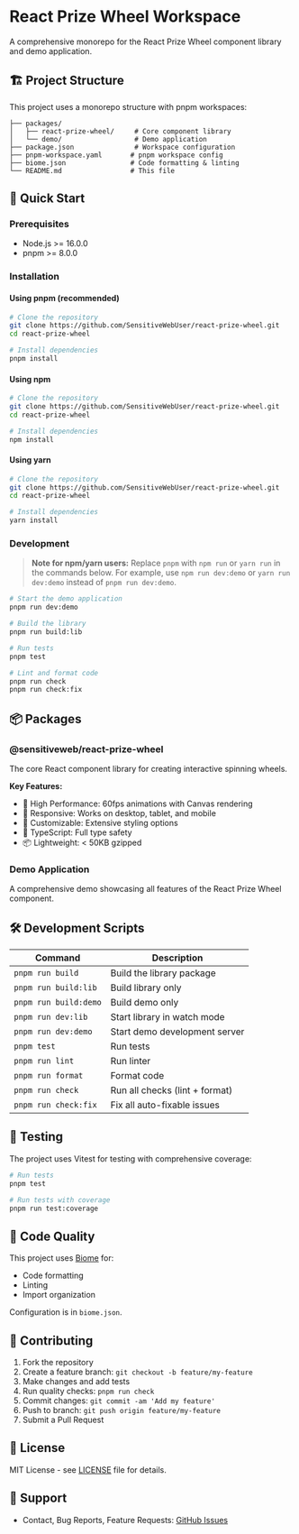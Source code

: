 # React Prize Wheel Workspace

A comprehensive monorepo for the React Prize Wheel component library and demo application.

## 🏗️ Project Structure

This project uses a monorepo structure with pnpm workspaces:

```
├── packages/
│   ├── react-prize-wheel/     # Core component library
│   └── demo/                  # Demo application
├── package.json               # Workspace configuration
├── pnpm-workspace.yaml       # pnpm workspace config
├── biome.json                # Code formatting & linting
└── README.md                 # This file
```

## 🚀 Quick Start

### Prerequisites

- Node.js >= 16.0.0
- pnpm >= 8.0.0

### Installation

#### Using pnpm (recommended)

```bash
# Clone the repository
git clone https://github.com/SensitiveWebUser/react-prize-wheel.git
cd react-prize-wheel

# Install dependencies
pnpm install
```

#### Using npm

```bash
# Clone the repository
git clone https://github.com/SensitiveWebUser/react-prize-wheel.git
cd react-prize-wheel

# Install dependencies
npm install
```

#### Using yarn

```bash
# Clone the repository
git clone https://github.com/SensitiveWebUser/react-prize-wheel.git
cd react-prize-wheel

# Install dependencies
yarn install
```

### Development

> **Note for npm/yarn users:**
> Replace `pnpm` with `npm run` or `yarn run` in the commands below. For example, use `npm run dev:demo` or `yarn run dev:demo` instead of `pnpm run dev:demo`.

```bash
# Start the demo application
pnpm run dev:demo

# Build the library
pnpm run build:lib

# Run tests
pnpm test

# Lint and format code
pnpm run check
pnpm run check:fix
```

## 📦 Packages

### @sensitiveweb/react-prize-wheel

The core React component library for creating interactive spinning wheels.

**Key Features:**

- 🎯 High Performance: 60fps animations with Canvas rendering
- 📱 Responsive: Works on desktop, tablet, and mobile
- 🎨 Customizable: Extensive styling options
- 🔧 TypeScript: Full type safety
- 📦 Lightweight: < 50KB gzipped

### Demo Application

A comprehensive demo showcasing all features of the React Prize Wheel component.

## 🛠️ Development Scripts

| Command | Description |
|---------|-------------|
| `pnpm run build` | Build the library package |
| `pnpm run build:lib` | Build library only |
| `pnpm run build:demo` | Build demo only |
| `pnpm run dev:lib` | Start library in watch mode |
| `pnpm run dev:demo` | Start demo development server |
| `pnpm test` | Run tests |
| `pnpm run lint` | Run linter |
| `pnpm run format` | Format code |
| `pnpm run check` | Run all checks (lint + format) |
| `pnpm run check:fix` | Fix all auto-fixable issues |

## 🧪 Testing

The project uses Vitest for testing with comprehensive coverage:

```bash
# Run tests
pnpm test

# Run tests with coverage
pnpm run test:coverage
```

## 🔧 Code Quality

This project uses [Biome](https://biomejs.dev/) for:

- Code formatting
- Linting
- Import organization

Configuration is in `biome.json`.

## 📝 Contributing

1. Fork the repository
2. Create a feature branch: `git checkout -b feature/my-feature`
3. Make changes and add tests
4. Run quality checks: `pnpm run check`
5. Commit changes: `git commit -am 'Add my feature'`
6. Push to branch: `git push origin feature/my-feature`
7. Submit a Pull Request

## 📄 License

MIT License - see [LICENSE](LICENSE) file for details.

## 🤝 Support

- Contact, Bug Reports, Feature Requests: [GitHub Issues](https://github.com/SensitiveWebUser/react-prize-wheel/issues)
